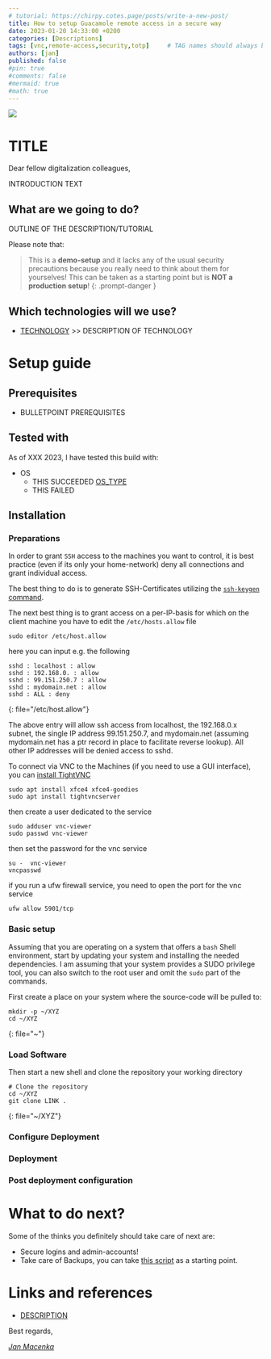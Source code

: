```yaml
---
# tutorial: https://chirpy.cotes.page/posts/write-a-new-post/
title: How to setup Guacamole remote access in a secure way
date: 2023-01-20 14:33:00 +0200
categories: [Descriptions]
tags: [vnc,remote-access,security,totp]     # TAG names should always be lowercase
authors: [jan]
published: false
#pin: true
#comments: false
#mermaid: true
#math: true
---
```


![](URL_TO_BANNER)

# TITLE

Dear fellow digitalization colleagues,

INTRODUCTION TEXT

## What are we going to do?

OUTLINE OF THE DESCRIPTION/TUTORIAL

<!-- <style>
.responsive-wrap iframe{ max-width: 100%;}
</style>
<div class="responsive-wrap">
<iframe src="https://docs.google.com/presentation/d/e/2PACX-1vRNVSovbgHTohUFMsTmB-OroEyt9rg9oMMiyY_W_X6sJM1ZMNPBVd9kdJb7a66l7V--Iiw4kPHUmeYx/embed?start=false&loop=true&delayms=60000" frameborder="0" width="960" height="569" allowfullscreen="true" mozallowfullscreen="true" webkitallowfullscreen="true"></iframe>
</div> -->

Please note that:

> This is a **demo-setup** and it lacks any of the usual security precautions because you really need to think about them for yourselves! This can be taken as a starting point but is **NOT a production setup**!
{: .prompt-danger }

## Which technologies will we use?
* [TECHNOLOGY](LINK) >> DESCRIPTION OF TECHNOLOGY

# Setup guide

## Prerequisites

* BULLETPOINT PREREQUISITES

## Tested with

As of XXX 2023, I have tested this build with:
* OS
    * <i class="fa fa-check" aria-hidden="true"></i> THIS SUCCEEDED [OS_TYPE](LINK)
    * <i class="fa fa-exclamation-triangle" aria-hidden="true"></i> THIS FAILED

## Installation

### Preparations

In order to grant `SSH` access to the machines you want to control, it is best practice (even if its only your home-network) deny all connections and grant individual access.

The best thing to do is to generate SSH-Certificates utilizing the [`ssh-keygen` command](https://docs.github.com/en/authentication/connecting-to-github-with-ssh/generating-a-new-ssh-key-and-adding-it-to-the-ssh-agent).

The next best thing is to grant access on a per-IP-basis for which on the client machine you have to edit the `/etc/hosts.allow` file

```shell
sudo editor /etc/host.allow
```

here you can input e.g. the following

```
sshd : localhost : allow
sshd : 192.168.0. : allow
sshd : 99.151.250.7 : allow
sshd : mydomain.net : allow
sshd : ALL : deny
```
{: file="/etc/host.allow"}

The above entry will allow ssh access from localhost, the 192.168.0.x subnet, the single IP address 99.151.250.7, and mydomain.net (assuming mydomain.net has a ptr record in place to facilitate reverse lookup). All other IP addresses will be denied access to sshd.

To connect via VNC to the Machines (if you need to use a GUI interface), you can [install TightVNC](https://serverspace.io/support/help/install-tightvnc-server-on-ubuntu-20-04/)

```shell
sudo apt install xfce4 xfce4-goodies
sudo apt install tightvncserver
```

then create a user dedicated to the service

```shell
sudo adduser vnc-viewer
sudo passwd vnc-viewer
```

then set the password for the vnc service

```shell
su -  vnc-viewer
vncpasswd
```

if you run a ufw firewall service, you need to open the port for the vnc service

```shell
ufw allow 5901/tcp
```


### Basic setup

Assuming that you are operating on a system that offers a `bash` Shell environment, start by updating your system and installing the needed dependencies. I am assuming that your system provides a SUDO privilege tool, you can also switch to the root user and omit the `sudo` part of the commands.

First create a place on your system where the source-code will be pulled to:

```shell
mkdir -p ~/XYZ
cd ~/XYZ
```
{: file="~"}

### Load Software

Then start a new shell and clone the repository your working directory

```shell
# Clone the repository
cd ~/XYZ
git clone LINK .
```
{: file="~/XYZ"}

### Configure Deployment

### Deployment

### Post deployment configuration

# What to do next?

Some of the thinks you definitely should take care of next are:

* Secure logins and admin-accounts!
* Take care of Backups, you can take [this script](https://git.macenka.de/jan/netbox-docker-with-backup/src/branch/release/backup_netbox_data_folders.sh) as a starting point.


# Links and references
- [DESCRIPTION](LINK)

Best regards,

[_Jan Macenka_](https://www.macenka.de)